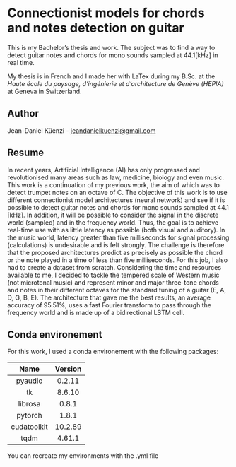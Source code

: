 # Connectionist models for chords and notes detection on guitar

This is my Bachelor’s thesis and work. The subject was to find a way to detect guitar notes and chords for mono sounds sampled at 44.1[kHz] in real time.

My thesis is in French and I made her with LaTex during my B.Sc. at the *Haute école du paysage, d’ingénierie et d’architecture de Genève (HEPIA)* at Geneva in Switzerland.

## Author

Jean-Daniel Küenzi - jeandanielkuenzi@gmail.com

## Resume

In recent years, Artificial Intelligence (AI) has only progressed and revolutionised many areas such as law, medicine, biology and even music. This work is a continuation of my previous work, the aim of which was to detect trumpet notes on an octave of C. The objective of this work is to use different connectionist model architectures (neural network) and see if it is possible to detect guitar notes and chords for mono sounds sampled at 44.1 [kHz]. In addition, it will be possible to consider the signal in the discrete world (sampled) and in the frequency world. Thus, the goal is to achieve real-time use with as little latency as possible (both visual and auditory). In the music world, latency greater than five milliseconds for signal processing (calculations) is undesirable and is felt strongly. The challenge is therefore that the proposed architectures predict as precisely as possible the chord or the note played in a time of less than five milliseconds. For this job, I also had to create a dataset from scratch. Considering the time and resources available to me, I decided to tackle the tempered scale of Western music (not microtonal music) and represent minor and major three-tone chords and notes in their different octaves for the standard tuning of a guitar (E, A, D, G, B, E). The architecture that gave me the best results, an average accuracy of 95.51%, uses a fast Fourier transform to pass through the frequency world and is made up of a bidirectional LSTM cell.

## Conda environement

For this work, I used a conda environement with the following packages:

Name | Version
:-:|:-:
pyaudio | 0.2.11
tk | 8.6.10
librosa | 0.8.1
pytorch | 1.8.1
cudatoolkit | 10.2.89
tqdm | 4.61.1

You can recreate my environments with the .yml file
